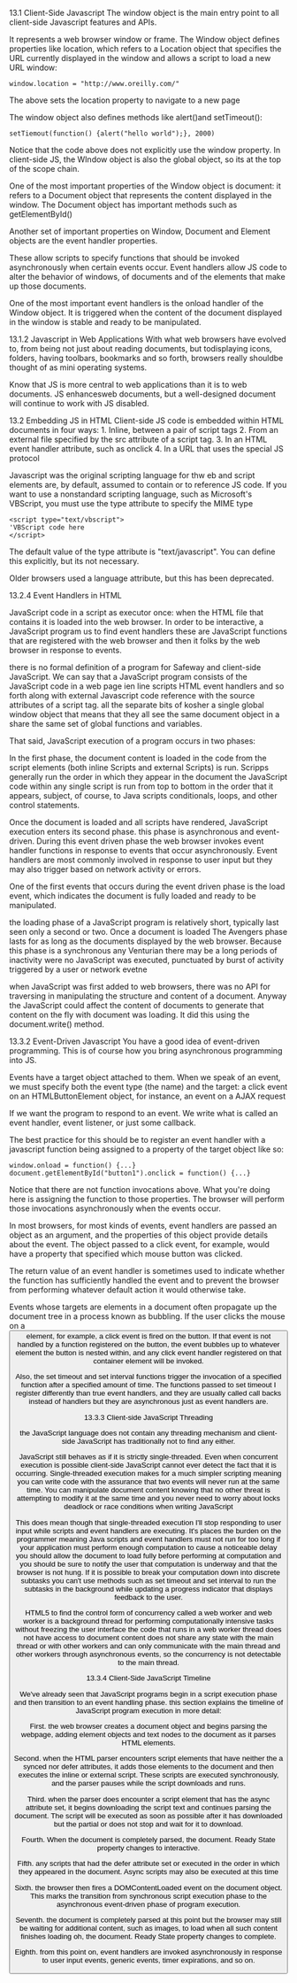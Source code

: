 13.1 Client-Side Javascript
  The window object is the main entry point to all client-side Javascript features and APIs.

  It represents a web browser window or frame. The Window object defines properties like location, which refers to a Location object that specifies the URL currently displayed in the window and allows a script to load a new URL window:

  ```JS
  window.location = "http://www.oreilly.com/"
  ```
  The above sets the location property to navigate to a new page

  The window object also defines methods like alert()and setTimeout():

  ```JS
  setTiemout(function() {alert("hello world");}, 2000)
  ```

  Notice that the code above does not explicitly use the window property. In client-side JS, the WIndow object is also the global object, so its at the top of the scope chain.

  One of the most important properties of the Window object is document: it refers to a Document object that represents the content displayed in the window. The Document object has important methods such as getElementById()

  Another set of important properties on Window, Document and Element objects are the event handler properties.

  These allow scripts to specify functions that should be invoked asynchronously when certain events occur. Event handlers allow JS code to alter the behavior of windows, of documents and of the elements that make up those documents.

  One of the most important event handlers is the onload handler of the Window object. It is triggered when the content of the document displayed in the window is stable and ready to be manipulated.

13.1.2 Javascript in Web Applications
  With what web browsers have evolved to, from being not just about reading documents, but todisplaying icons, folders, having toolbars, bookmarks and so forth, browsers really shouldbe thought of as mini operating systems.

  Know that JS is more central to web applications than it is to web documents. JS enhancesweb documents, but a well-designed document will continue to work with JS disabled.

13.2 Embedding JS in HTML
  Client-side JS code is embedded within HTML documents in four ways:
    1. Inline, between a pair of script tags
    2. From an external file specified by the src attribute of a script tag.
    3. In an HTML event handler attribute, such as onclick
    4. In a URL that uses the special JS protocol

  Javascript was the original scripting language for thw eb and script elements are, by default, assumed to contain or to reference JS code. If you want to use a nonstandard scripting language, such as Microsoft's VBScript, you must use the type attribute to specify the MIME type

  ```JS
  <script type="text/vbscript">
  'VBScript code here
  </script>
  ```

  The default value of the type attribute is "text/javascript". You can define this explicitly, but its not necessary.

  Older browsers used a language attribute, but this has been deprecated.

13.2.4 Event Handlers in HTML

JavaScript code in a script as executor once: when the HTML file that contains it is loaded into the web browser. In order to be interactive, a JavaScript program us to find event handlers these are JavaScript functions that are registered with the web browser and then it folks by the web browser in response to events.

there is no formal definition of a program for Safeway and client-side JavaScript. We can say that a JavaScript program consists of the JavaScript code in a web page ien line scripts HTML event handlers and so forth along with external Javascript code reference with the source attributes of a script tag. all the separate bits of kosher a single global window object that means that they all see the same document object in a share the same set of global functions and variables.

That said, JavaScript execution of a program occurs in two phases:

In the first phase, the document content is loaded in the code from the script elements (both inline Scripts and external Scripts) is run. Scripps generally run the order in which they appear in the document the JavaScript code within any single script is run from top to bottom in the order that it appears, subject, of course, to Java scripts conditionals, loops, and other control statements.

Once the document is loaded and all scripts have rendered, JavaScript execution enters its second phase. this phase is asynchronous and event-driven. During this event driven phase the web browser invokes event handler functions in response to events that occur asynchronously. Event handlers are most commonly involved in response to user input but they may also trigger based on network activity or errors.

One of the first events that occurs during the event driven phase is the load event, which indicates the document is fully loaded and ready to be manipulated.

the loading phase of a JavaScript program is relatively short, typically last seen only a second or two. Once a document is loaded The Avengers phase lasts for as long as the documents displayed by the web browser. Because this phase is a synchronous any Venturian there may be a long periods of inactivity were no JavaScript was executed, punctuated by burst of activity triggered by a user or network evetne

when JavaScript was first added to web browsers, there was no API for traversing in manipulating the structure and content of a document. Anyway the JavaScript could affect the content of documents to generate that content on the fly with document was loading. It did this using the document.write() method.

13.3.2 Event-Driven Javascript
  You have a good idea of event-driven programming. This is of course how you bring asynchronous programming into JS.

  Events have a target object attached to them. When we speak of an event, we must specify both the event type (the name) and the target: a click event on an HTMLButtonElement object, for instance, an event on a AJAX request

  If we want the program to respond to an event. We write what is called an event handler, event listener, or just some callback.

  The best practice for this should be to register an event handler with a javascript function being assigned to a property of the target object like so:

  ```JS
  window.onload = function() {...}
  document.getElementById("button1").onclick = function() {...}
  ```

  Notice that there are not function invocations above. What you're doing here is assigning the function to those properties. The browser will perform those invocations asynchronously when the events occur.

  In most browsers, for most kinds of events, event handlers are passed an object as an argument, and the properties of this object provide details about the event. The object passed to a click event, for example, would have a property that specified which mouse button was clicked.

  The return value of an event handler is sometimes used to indicate whether the function has sufficiently handled the event and to prevent the browser from performing whatever default action it would otherwise take.

  Events whose targets are elements in a document often propagate up the document tree in a process known as bubbling. If the user clicks the mouse on a <button> element, for example, a click event is fired on the button. If that event is not handled by a function registered on the button, the event bubbles up to whatever element the button is nested within, and any click event handler registered on that container element will be invoked.

  Also, the set timeout and set interval functions trigger the invocation of a specified function after a specified amount of time. The functions passed to set timeout I register differently than true event handlers, and they are usually called call backs instead of handlers but they are asynchronous just as event handlers are.


13.3.3 Client-side JavaScript Threading

the JavaScript language does not contain any threading mechanism and client-side JavaScript has traditionally not to find any either.

JavaScript still behaves as if it is strictly single-threaded. Even when concurrent execution is possible client-side JavaScript cannot ever detect the fact that it is occurring. Single-threaded execution makes for a much simpler scripting meaning you can write code with the assurance that two events will never run at the same time. You can manipulate document content knowing that no other threat is attempting to modify it at the same time and you never need to worry about locks deadlock or race conditions when writing JavaScript

This does mean though that single-threaded execution I'll stop responding to user input while scripts and event handlers are executing. It's places the burden on the programmer meaning Java scripts and event handlers must not run for too long if your application must perform enough computation to cause a noticeable delay you should allow the document to load fully before performing at computation and you should be sure to notify the user that computation is underway and that the browser is not hung. If it is possible to break your computation down into discrete subtasks you can't use methods such as set timeout and set interval to run the subtasks in the background while updating a progress indicator that displays feedback to the user.

HTML5 to find the control form of concurrency called a web worker and web worker is a background thread for performing computationally intensive tasks without freezing the user interface the code that runs in a web worker thread does not have access to document content does not share any state with the main thread or with other workers and can only communicate with the main thread and other workers through asynchronous events, so the concurrency is not detectable to the main thread.

13.3.4 Client-Side JavaScript Timeline

We've already seen that JavaScript programs begin in a script execution phase and then transition to an event handling phase. this section explains the timeline of JavaScript program execution in more detail:

First. the web browser creates a document object and begins parsing the webpage, adding element objects and text nodes to the document as it parses HTML elements.

Second. when the HTML parser encounters script elements that have neither the a synced nor defer attributes, it adds those elements to the document and then executes the inline or external script. These scripts are executed synchronously, and the parser pauses while the script downloads and runs.

Third. when the parser does encounter a script element that has the async attribute set, it begins downloading the script text and continues parsing the document. The script will be executed as soon as possible after it has downloaded but the partial or does not stop and wait for it to download.

Fourth. When the document is completely parsed, the document. Ready State property changes to interactive.

Fifth. any scripts that had the defer attribute set or executed in the order in which they appeared in the document. Async scripts may also be executed at this time

Sixth. the browser then fires a DOMContentLoaded event on the document object. This marks the transition from synchronous script execution phase to the asynchronous event-driven phase of program execution.

Seventh. the document is completely parsed at this point but the browser may still be waiting for additional content, such as images, to load when all such content finishes loading oh, the document. Ready State property changes to complete.

Eighth. from this point on, event handlers are invoked asynchronously in response to user input events, generic events, timer expirations, and so on.